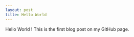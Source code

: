 ```yaml
---
layout: post
title: Hello World
---
```


Hello World !
This is the first blog post on my GitHub page.
